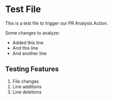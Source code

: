 # Test File

This is a test file to trigger our PR Analysis Action.

Some changes to analyze:
- Added this line
- And this line
- And another line

## Testing Features
1. File changes
2. Line additions
3. Line deletions 